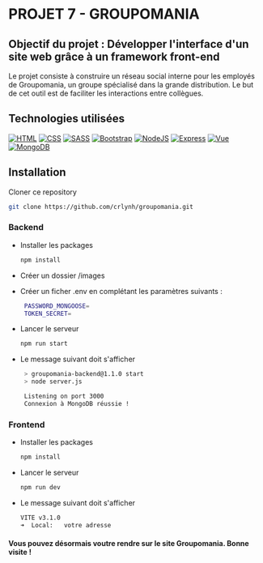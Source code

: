 # PROJET 7 - GROUPOMANIA

## Objectif du projet : Développer l'interface d'un site web grâce à un framework front-end

Le projet consiste à construire un réseau social interne pour les employés de Groupomania, un groupe
spécialisé dans la grande distribution. Le but de cet outil est de faciliter les interactions entre collègues.

## Technologies utilisées 
 [![HTML][HTML]][HTML-url] [![CSS][CSS]][CSS-url] [![SASS][SASS]][SASS-url]  [![Bootstrap][Bootstrap.com]][Bootstrap-url] [![NodeJS][NodeJS]][NodeJS-url] [![Express][Express]][Express-url] [![Vue][Vue.js]][Vue-url] [![MongoDB][MongoDB]][MongoDB-url]
 
 
## Installation

Cloner ce repository 
   ```sh
   git clone https://github.com/crlynh/groupomania.git
   ```
   
### Backend 
   
* Installer les packages
   ```sh
   npm install
   ```
* Créer un dossier /images 
* Créer un ficher .env en complétant les paramètres suivants :
   ```sh
    PASSWORD_MONGOOSE= 
    TOKEN_SECRET=
   ```

* Lancer le serveur
   ```sh
   npm run start
   ```
   
* Le message suivant doit s'afficher 
   ```sh
    > groupomania-backend@1.1.0 start
    > node server.js

    Listening on port 3000
    Connexion à MongoDB réussie !
   ```

### Frontend

* Installer les packages
   ```sh
   npm install
   ```
   
* Lancer le serveur
   ```sh
   npm run dev
   ```
   
* Le message suivant doit s'afficher 
   ```sh
  VITE v3.1.0  
  ➜  Local:   votre adresse
   ```

#### Vous pouvez désormais voutre rendre sur le site Groupomania. Bonne visite ! 

[HTML]: https://img.shields.io/badge/HTML5-E34F26?style=for-the-badge&logo=html5&logoColor=white
[HTML-url]: https://img.shields.io/badge/HTML5-E34F26?style=for-the-badge&logo=html5&logoColor=white
[CSS]: https://img.shields.io/badge/CSS3-1572B6?style=for-the-badge&logo=css3&logoColor=white
[CSS-url]: https://img.shields.io/badge/CSS3-1572B6?style=for-the-badge&logo=css3&logoColor=white
[Express]: https://img.shields.io/badge/Express.js-000000?style=for-the-badge&logo=express&logoColor=white
[Express-url]: hhttps://expressjs.com/fr/
[SASS]: https://img.shields.io/badge/Sass-CC6699?style=for-the-badge&logo=sass&logoColor=white
[SASS-url]: https://sass-lang.com/
[Vue.js]: https://img.shields.io/badge/Vue.js-35495E?style=for-the-badge&logo=vuedotjs&logoColor=4FC08D
[Vue-url]: https://vuejs.org/
[Bootstrap.com]: https://img.shields.io/badge/Bootstrap-563D7C?style=for-the-badge&logo=bootstrap&logoColor=white
[Bootstrap-url]: https://getbootstrap.com
[MongoDB]: https://img.shields.io/badge/MongoDB-4EA94B?style=for-the-badge&logo=mongodb&logoColor=white
[MongoDB-url]: https://www.mongodb.com/fr-fr
[NodeJS]: https://img.shields.io/badge/Node.js-339933?style=for-the-badge&logo=nodedotjs&logoColor=white
[NodeJS-url]: https://nodejs.org/fr/
[Express]: https://img.shields.io/badge/Express.js-000000?style=for-the-badge&logo=express&logoColor=white
[Express-url]: hhttps://expressjs.com/fr/
